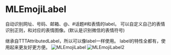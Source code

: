 MLEmojiLabel
============

自动识别网址、号码、邮箱、@、#话题#和表情的label。
可以自定义自己的表情识别正则，和对应的表情图像。(默认是识别微信的表情符号)

继承自TTTAttributedLabel，所以可以像label一样使用。
label的特性全都有，使用起来更友好更方便。
![MLEmojiLabel](https://github.com/MacPu/MLEmojiLabel/blob/master/MLEmojiLabel.png)
![MLEmojiLabel2](https://github.com/MacPu/MLEmojiLabel/blob/master/MLEmojiLabel2.png)




